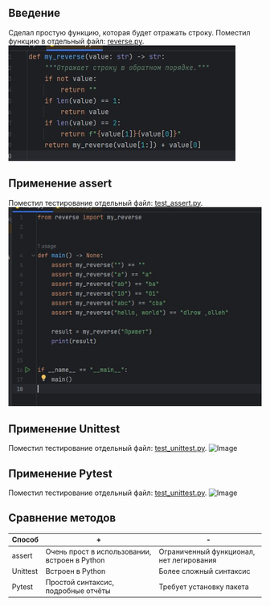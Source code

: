 ## Введение
Сделал простую функцию, которая будет отражать строку. Поместил функцию в отдельный файл: [reverse.py](https://github.com/ytkinroman/tekhnologii_programmirovaniya_1/blob/main/reverse.py).
![Image](github_img/img_function.jpg)

 
 
 
## Применение assert
Поместил тестирование отдельный файл: [test_assert.py](https://github.com/ytkinroman/tekhnologii_programmirovaniya_1/blob/main/test_assert.py).
![Image](github_img/img_assert.jpg)


## Применение Unittest
Поместил тестирование отдельный файл: [test_unittest.py](https://github.com/ytkinroman/tekhnologii_programmirovaniya_1/blob/main/test_unittest.py).
![Image](github_img/img_unittest.jpg)



## Применение Pytest
Поместил тестирование отдельный файл: [test_unittest.py](https://github.com/ytkinroman/urfu_1/blob/main/test_pytest.py).
![Image](github_img/img_unittest.jpg)





## Сравнение методов
| Способ | + | - |
| -------- | -------- | -------- |
| assert | Очень прост в использовании, встроен в Python | Ограниченный функционал, нет легирования |
| Unittest | Встроен в Python | Более сложный синтаксис |
| Pytest | Простой синтаксис, подробные отчёты | Требует установку пакета |